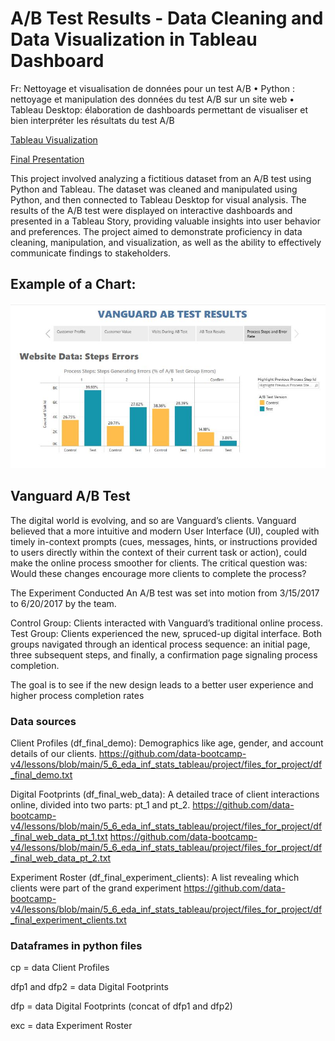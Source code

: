 <h1>A/B Test Results - Data Cleaning and Data Visualization in Tableau Dashboard </h1>

Fr: Nettoyage et visualisation de données pour un test A/B
• Python : nettoyage et manipulation des données du test A/B sur un site web
• Tableau Desktop: élaboration de dashboards permettant de visualiser et bien interpréter les résultats du test A/B

<a href="https://public.tableau.com/app/profile/regina.pollyana.bernardes/viz/tableau_vanguard_abtest/Story1?publish=yes"> Tableau Visualization </a>

<a href="https://github.com/Pollybs/ab-test-vanguard-tableau-viz/blob/main/Presentation_Vanguard%20A_B_test.pdf"> Final Presentation </a>

This project involved analyzing a fictitious dataset from an A/B test using Python and Tableau. The dataset was cleaned and manipulated using Python, and then connected to Tableau Desktop for visual analysis. The results of the A/B test were displayed on interactive dashboards and presented in a Tableau Story, providing valuable insights into user behavior and preferences. The project aimed to demonstrate proficiency in data cleaning, manipulation, and visualization, as well as the ability to effectively communicate findings to stakeholders.

<h2>Example of a Chart: </h2>

![ab](https://github.com/Pollybs/ab_test_data_results_tableau/blob/main/tableau_projet_ab.jpg)

<h2>Vanguard A/B Test</h2>

The digital world is evolving, and so are Vanguard’s clients. Vanguard believed that a more intuitive and modern User Interface (UI), coupled with timely in-context prompts (cues, messages, hints, or instructions provided to users directly within the context of their current task or action), could make the online process smoother for clients. The critical question was: Would these changes encourage more clients to complete the process?

The Experiment Conducted
An A/B test was set into motion from 3/15/2017 to 6/20/2017 by the team.

Control Group: Clients interacted with Vanguard’s traditional online process.
Test Group: Clients experienced the new, spruced-up digital interface.
Both groups navigated through an identical process sequence: an initial page, three subsequent steps, and finally, a confirmation page signaling process completion.

The goal is to see if the new design leads to a better user experience and higher process completion rates

<h3> Data sources </h3>

Client Profiles (df_final_demo): Demographics like age, gender, and account details of our clients. 
https://github.com/data-bootcamp-v4/lessons/blob/main/5_6_eda_inf_stats_tableau/project/files_for_project/df_final_demo.txt

Digital Footprints (df_final_web_data): A detailed trace of client interactions online, divided into two parts: pt_1 and pt_2. 
https://github.com/data-bootcamp-v4/lessons/blob/main/5_6_eda_inf_stats_tableau/project/files_for_project/df_final_web_data_pt_1.txt
https://github.com/data-bootcamp-v4/lessons/blob/main/5_6_eda_inf_stats_tableau/project/files_for_project/df_final_web_data_pt_2.txt

Experiment Roster (df_final_experiment_clients): A list revealing which clients were part of the grand experiment
https://github.com/data-bootcamp-v4/lessons/blob/main/5_6_eda_inf_stats_tableau/project/files_for_project/df_final_experiment_clients.txt

<h3>Dataframes in python files </h3>

cp = data Client Profiles

dfp1 and dfp2 = data Digital Footprints 

dfp = data Digital Footprints (concat of dfp1 and dfp2) 

exc = data Experiment Roster

